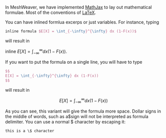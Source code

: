 ﻿---
Title: "Using Mathematical Formulae"
Abstract: >
    In this article we show how to write mathematical formulae in interactive Markdown.
Thumbnail: "images/Formulas.jpg"
Published: "2025-03-20"
Authors:
  - "Roland Bürgi"
Tags:
  - "Documentation"
  - "Conceptual"
  - "Mathematics"
---

In MeshWeaver, we have implemented [MathJax](https://www.mathjax.org/) to 
lay out mathematical formulae. Most of the conventions of [LaTeX](https://www.latex-project.org/).

You can have inlined formlua excerps or just variables. For instance, typing

```latex
inline formula $E[X] = \int_{-\infty}^{\infty} dx (1-F(x))$
```

will result in 

inline $E[X] = \int_{-\infty}^{\infty} dx (1-F(x))$. 

If you want to put the formula on a single line, you
will have to type

```latex
$$
E[X] = \int_{-\infty}^{\infty} dx (1-F(x))
$$
```
will result in 

$$
E[X] = \int_{-\infty}^{\infty} dx (1-F(x))
$$

As you can see, this variant will give the formula more space.
Dollar signs in the middle of words, such as a$sign will not be 
interpreted as formula delimiter. You can use a normal \$ character by escaping it:

```
this is a \$ character
```